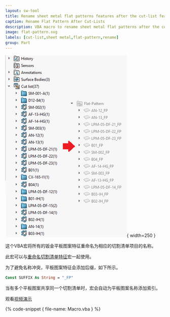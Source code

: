 ```yaml
---
layout: sw-tool
title: Rename sheet metal flat patterns features after the cut-list features
caption: Rename Flat Pattern After Cut-Lists
description: VBA macro to rename sheet metal flat patterns after the corresponding cut-list feature names
image: flat-pattern.svg
labels: [cut-list,sheet metal,flat-pattern,rename]
group: Part
---
```

![切割清单和钣金平板图案](renamed-flat-patterns.png){ width=250 }

这个VBA宏将所有的钣金平板图案特征重命名为相应的切割清单项目的名称。

此宏可以与[重命名切割清单特征](/solidworks-api/document/cut-lists/rename-cut-list-items/)宏一起使用。

为了避免名称冲突，平板图案特征会添加后缀，如下所示。

~~~ vb jagged-bottom
Const SUFFIX As String = "_FP"
~~~

当有多个平板图案共享同一个切割清单时，宏会自动为平板图案名称添加索引。

观看[视频演示](https://youtu.be/jsjN8zNRTuc?t=276)

{% code-snippet { file-name: Macro.vba } %}
